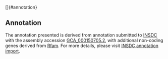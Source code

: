[]{#annotation}

Annotation
----------

The annotation presented is derived from annotation submitted to
[INSDC](http://www.insdc.org) with the assembly accession
[GCA\_000150705.2](http://www.ebi.ac.uk/ena/data/view/GCA_000150705.2),
with additional non-coding genes derived from
[Rfam](http://rfam.xfam.org/). For more details, please visit [INSDC
annotation
import](http://ensemblgenomes.org/info/data/insdc_annotation).
